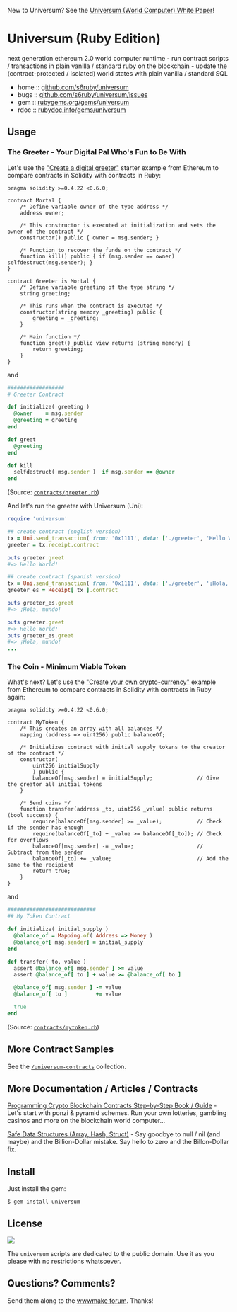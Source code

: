 New to Universum? See the [Universum (World Computer) White Paper](https://github.com/s6ruby/universum/blob/master/WHITEPAPER.md)!



# Universum (Ruby Edition)

next generation ethereum 2.0 world computer runtime - run contract scripts / transactions in plain vanilla / standard ruby on the blockchain - update the (contract-protected / isolated) world states with plain vanilla / standard SQL


* home  :: [github.com/s6ruby/universum](https://github.com/s6ruby/universum)
* bugs  :: [github.com/s6ruby/universum/issues](https://github.com/s6ruby/universum/issues)
* gem   :: [rubygems.org/gems/universum](https://rubygems.org/gems/universum)
* rdoc  :: [rubydoc.info/gems/universum](http://rubydoc.info/gems/universum)


## Usage


### The Greeter - Your Digital Pal Who's Fun to Be With

Let's use the ["Create a digital greeter"](https://www.ethereum.org/greeter) starter example from Ethereum
to compare contracts in Solidity with contracts in Ruby:



``` solidity
pragma solidity >=0.4.22 <0.6.0;

contract Mortal {
    /* Define variable owner of the type address */
    address owner;

    /* This constructor is executed at initialization and sets the owner of the contract */
    constructor() public { owner = msg.sender; }

    /* Function to recover the funds on the contract */
    function kill() public { if (msg.sender == owner) selfdestruct(msg.sender); }
}

contract Greeter is Mortal {
    /* Define variable greeting of the type string */
    string greeting;

    /* This runs when the contract is executed */
    constructor(string memory _greeting) public {
        greeting = _greeting;
    }

    /* Main function */
    function greet() public view returns (string memory) {
        return greeting;
    }
}
```

and

``` ruby
##################
# Greeter Contract

def initialize( greeting )
  @owner    = msg.sender
  @greeting = greeting
end

def greet
  @greeting
end

def kill
  selfdestruct( msg.sender )  if msg.sender == @owner
end
```

(Source: [`contracts/greeter.rb`](test/contracts/greeter.rb))



And let's run the greeter with Universum (Uni):

``` ruby
require 'universum'

## create contract (english version)
tx = Uni.send_transaction( from: '0x1111', data: ['./greeter', 'Hello World!'] )
greeter = tx.receipt.contract

puts greeter.greet
#=> Hello World!

## create contract (spanish version)
tx = Uni.send_transaction( from: '0x1111', data: ['./greeter', '¡Hola, mundo!'] )
greeter_es = Receipt[ tx ].contract

puts greeter_es.greet
#=> ¡Hola, mundo!

puts greeter.greet
#=> Hello World!
puts greeter_es.greet
#=> ¡Hola, mundo!
...
```



### The Coin - Minimum Viable Token

What's next? Let's use the ["Create your own crypto-currency"](https://www.ethereum.org/token) example from Ethereum
to compare contracts in Solidity with contracts in Ruby again:

``` solidity
pragma solidity >=0.4.22 <0.6.0;

contract MyToken {
    /* This creates an array with all balances */
    mapping (address => uint256) public balanceOf;

    /* Initializes contract with initial supply tokens to the creator of the contract */
    constructor(
        uint256 initialSupply
        ) public {
        balanceOf[msg.sender] = initialSupply;              // Give the creator all initial tokens
    }

    /* Send coins */
    function transfer(address _to, uint256 _value) public returns (bool success) {
        require(balanceOf[msg.sender] >= _value);           // Check if the sender has enough
        require(balanceOf[_to] + _value >= balanceOf[_to]); // Check for overflows
        balanceOf[msg.sender] -= _value;                    // Subtract from the sender
        balanceOf[_to] += _value;                           // Add the same to the recipient
        return true;
    }
}
```

and

``` ruby
############################
## My Token Contract

def initialize( initial_supply )
  @balance_of = Mapping.of( Address => Money )
  @balance_of[ msg.sender] = initial_supply
end

def transfer( to, value )
  assert @balance_of[ msg.sender ] >= value
  assert @balance_of[ to ] + value >= @balance_of[ to ]

  @balance_of[ msg.sender ] -= value
  @balance_of[ to ]         += value

  true
end
```

(Source: [`contracts/mytoken.rb`](test/contracts/mytoken.rb))




## More Contract Samples

See the [`/universum-contracts`](https://github.com/s6ruby/universum-contracts) collection.


## More Documentation / Articles / Contracts

[Programming Crypto Blockchain Contracts Step-by-Step Book / Guide](https://github.com/s6ruby/programming-cryptocontracts) - Let's start with ponzi & pyramid schemes. Run your own lotteries, gambling casinos and more on the blockchain world computer...

[Safe Data Structures (Array, Hash, Struct)](https://github.com/s6ruby/safestruct) - Say goodbye to null / nil (and maybe) and the Billion-Dollar mistake. Say hello to zero and the Billon-Dollar fix.




## Install

Just install the gem:

```
$ gem install universum
```


## License

![](https://publicdomainworks.github.io/buttons/zero88x31.png)

The `universum` scripts are dedicated to the public domain.
Use it as you please with no restrictions whatsoever.


## Questions? Comments?

Send them along to the [wwwmake forum](http://groups.google.com/group/wwwmake).
Thanks!
